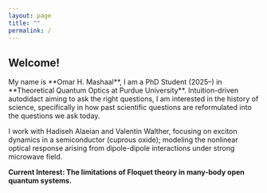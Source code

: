 ```yaml
---
layout: page
title: ""
permalink: /
---
```


## Welcome!

<p>My name is **Omar H. Mashaal**, I am a PhD Student (2025–) in **Theoretical Quantum Optics at Purdue University**. Intuition-driven autodidact aiming to ask the right questions, I am interested in the history of science, specifically in how past scientific questions are reformulated into the questions we ask today.  

I work with Hadiseh Alaeian and Valentin Walther, focusing on exciton dynamics in a semiconductor (cuprous oxide); modeling the nonlinear optical response arising from dipole-dipole interactions under strong microwave field.  

**Current Interest: The limitations of Floquet theory in many-body open quantum systems.**</p>
